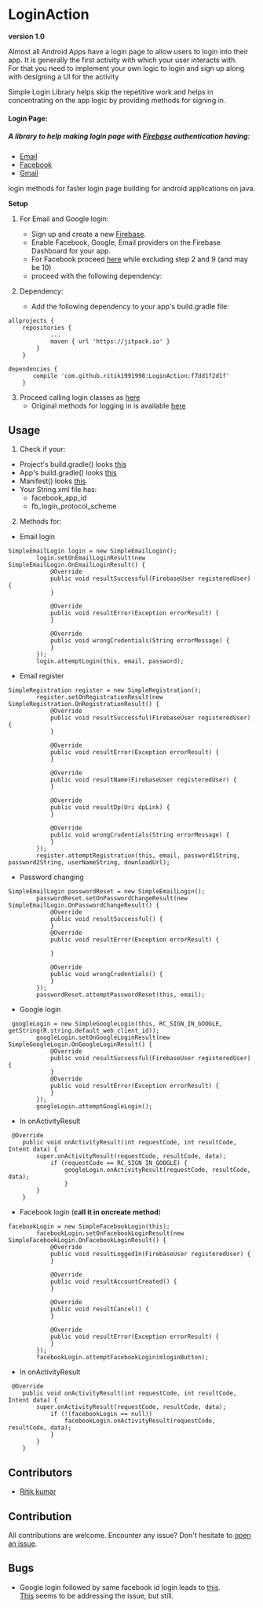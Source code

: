 # LoginAction

**version 1.0**

Almost all Android Apps have a login page to allow users to login into their app. It is generally the first activity with which your user interacts with.  
For that you need to implement your own logic to login and sign up along with designing a UI for the activity  

Simple Login Library helps skip the repetitive work and helps in concentrating on the app logic by providing methods for signing in. 
#### Login Page: 
 
##### A library to help making login page with [Firebase](https://firebase.google.com/docs/auth/) authentication having:
 * [Email](https://firebase.google.com/docs/auth/android/password-auth)
 * [Facebook](https://firebase.google.com/docs/auth/android/facebook-login)
 * [Gmail](https://firebase.google.com/docs/auth/android/google-signin)
 
 login methods for faster login page building for android applications on java.


**Setup**

1. For Email and Google login:
    * Sign up and create a new [Firebase](https://console.firebase.google.com/u/0/).
    * Enable Facebook, Google, Email providers on the Firebase Dashboard for your app.
    * For Facebook proceed [here](https://developers.facebook.com/docs/facebook-login/android) while excluding step 2 and 9 (and may be 10)
    * proceed with the following dependency:
    
2. Dependency:
    * Add the following dependency to your app's build.gradle file:


```
allprojects {
    repositories {
		    ...
		    maven { url 'https://jitpack.io' }
		}
	}

```
```
dependencies {
	   compile 'com.github.ritik1991998:LoginAction:f7dd1f2d1f'
	}
```

3. Proceed calling login classes as [here](https://github.com/ritik1991998/LoginAction/blob/master/app/src/main/java/com/example/android/loginaction/LoginActivity.java)
    * Original methods for logging in is available [here](https://github.com/ritik1991998/LoginAction/blob/actual_code/app/src/main/java/com/example/android/loginaction/LoginActivity.java)

## Usage
1. Check if your:
* Project's build.gradle() looks [this](https://github.com/ritik1991998/LoginAction/blob/master/build.gradle)
* App's build.gradle() looks [this](https://github.com/ritik1991998/LoginAction/blob/master/app/build.gradle)
* Manifest() looks [this](https://github.com/ritik1991998/LoginAction/blob/master/app/src/main/AndroidManifest.xml)
* Your String.xml file has:
    * facebook_app_id
    * fb_login_protocol_scheme  
    
2. Methods for:

* Email login
```
SimpleEmailLogin login = new SimpleEmailLogin();
        login.setOnEmailLoginResult(new SimpleEmailLogin.OnEmailLoginResult() {
            @Override
            public void resultSuccessful(FirebaseUser registeredUser) {
            }

            @Override
            public void resultError(Exception errorResult) {
            }

            @Override
            public void wrongCrudentials(String errorMessage) {
            }
        });
        login.attemptLogin(this, email, password);
```
* Email register
```
SimpleRegistration register = new SimpleRegistration();
        register.setOnRegistrationResult(new SimpleRegistration.OnRegistrationResult() {
            @Override
            public void resultSuccessful(FirebaseUser registeredUser) {
            }

            @Override
            public void resultError(Exception errorResult) {
            }

            @Override
            public void resultName(FirebaseUser registeredUser) {
            }

            @Override
            public void resultDp(Uri dpLink) {
            }

            @Override
            public void wrongCrudentials(String errorMessage) {
            }
        });
        register.attemptRegistration(this, email, password1String, password2String, userNameString, downloadUrl);

```
* Password changing
```
SimpleEmailLogin passwordReset = new SimpleEmailLogin();
        passwordReset.setOnPasswordChangeResult(new SimpleEmailLogin.OnPasswordChangeResult() {
            @Override
            public void resultSuccessful() {
            }
            @Override
            public void resultError(Exception errorResult) {

            }

            @Override
            public void wrongCrudentials() {
            }
        });
        passwordReset.attemptPasswordReset(this, email);
```
* Google login
```
 googleLogin = new SimpleGoogleLogin(this, RC_SIGN_IN_GOOGLE, getString(R.string.default_web_client_id));
        googleLogin.setOnGoogleLoginResult(new SimpleGoogleLogin.OnGoogleLoginResult() {
            @Override
            public void resultSuccessful(FirebaseUser registeredUser) {
            }
            @Override
            public void resultError(Exception errorResult) {
            }
        });
        googleLogin.attemptGoogleLogin();
```
* In onActivityResult

```
 @Override
    public void onActivityResult(int requestCode, int resultCode, Intent data) {
        super.onActivityResult(requestCode, resultCode, data);
            if (requestCode == RC_SIGN_IN_GOOGLE) {
                googleLogin.onActivityResult(requestCode, resultCode, data);
                }
        }
    }

```
* Facebook login (**call it in oncreate method**)

```
facebookLogin = new SimpleFacebookLogin(this);
        facebookLogin.setOnFacebookLoginResult(new SimpleFacebookLogin.OnFacebookLoginResult() {
            @Override
            public void resultLoggedIn(FirebaseUser registeredUser) {
            }

            @Override
            public void resultAccountCreated() {
            }

            @Override
            public void resultCancel() {
            }

            @Override
            public void resultError(Exception errorResult) {
            }
        });
        facebookLogin.attemptFacebookLogin(mloginButton);

```
* In onActivityResult
```
 @Override
    public void onActivityResult(int requestCode, int resultCode, Intent data) {
        super.onActivityResult(requestCode, resultCode, data);
            if (!(facebookLogin == null))
                facebookLogin.onActivityResult(requestCode, resultCode, data);
            }
        }
    }

```

## Contributors
   
   - [Ritik kumar](https://github.com/ritik1991998)
   
## Contribution

   All contributions are welcome. Encounter any issue? Don't hesitate to [open an issue](https://github.com/ritik1991998/LoginAction/issues).

## Bugs

 * Google login followed by same facebook id login leads to [this](https://i.stack.imgur.com/DDuxC.png).  
  [This](https://firebase.google.com/docs/auth/android/account-linking) seems to be addressing the issue, but still.